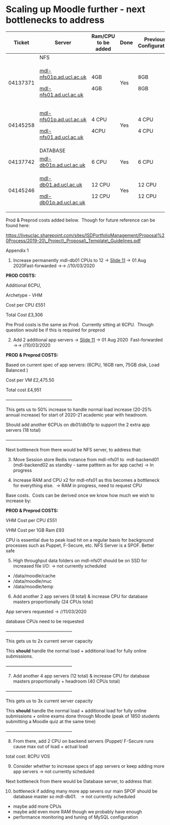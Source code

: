 # Scaling up Moodle further - next bottlenecks to address

<table>
<thead>
<tr class="header">
<th>Ticket</th>
<th>Server</th>
<th>Ram/CPU to be added</th>
<th>Done</th>
<th>Previous Configuration</th>
<th>Current Configuration</th>
</tr>
</thead>
<tbody>
<tr class="odd">
<td><br />
</td>
<td>NFS</td>
<td><br />
</td>
<td><br />
</td>
<td><br />
</td>
<td><br />
</td>
</tr>
<tr class="even">
<td>04137371</td>
<td><p><a href="http://mdl-nfs01p.ad.ucl.ac.uk">mdl-nfs01p.ad.ucl.ac.uk</a></p>
<p><a href="http://mdl-nfs01.ad.ucl.ac.uk">mdl-nfs01.ad.ucl.ac.uk</a></p></td>
<td><p>4GB</p>
<p>4GB</p></td>
<td>Yes</td>
<td><p>8GB</p>
<p>8GB</p></td>
<td><p>12GB</p>
<p>12GB</p></td>
</tr>
<tr class="odd">
<td>04145258</td>
<td><p><a href="http://mdl-nfs01p.ad.ucl.ac.uk">mdl-nfs01p.ad.ucl.ac.uk</a></p>
<p><a href="http://mdl-nfs01.ad.ucl.ac.uk">mdl-nfs01.ad.ucl.ac.uk</a></p></td>
<td><p>4 CPU</p>
<p>4CPU</p></td>
<td>Yes</td>
<td><p>4 CPU</p>
<p>4 CPU</p></td>
<td><p>8 CPU</p>
<p>8 CPU</p></td>
</tr>
<tr class="even">
<td><br />
</td>
<td>DATABASE</td>
<td><br />
</td>
<td><br />
</td>
<td><br />
</td>
<td><br />
</td>
</tr>
<tr class="odd">
<td>04137742</td>
<td><a href="http://mdl-db01p.ad.ucl.ac.uk">mdl-db01p.ad.ucl.ac.uk</a></td>
<td>6 CPU</td>
<td>Yes</td>
<td>6 CPU</td>
<td>12 CPU</td>
</tr>
<tr class="even">
<td>04145246</td>
<td><p><a href="http://mdl-db01p.ad.ucl.ac.uk">mdl-db01.ad.ucl.ac.uk</a></p>
<p><a href="http://mdl-db01p.ad.ucl.ac.uk">mdl-db01p.ad.ucl.ac.uk</a></p></td>
<td><p>12 CPU</p>
<p>12 CPU</p></td>
<td>Yes</td>
<td><p>12 CPU</p>
<p>12 CPU</p></td>
<td><p>24 CPU</p>
<p>24 CPU</p></td>
</tr>
</tbody>
</table>

Prod & Preprod costs added below.  Though for future reference can be found here:

https://liveuclac.sharepoint.com/sites/ISDPortfolioManagement/Proposal%20Process/2019-20\_Project\_Proposal\_Template\_Guidelines.pdf

Appendix 1

1) Increase permanently mdl-db01 CPUs to 12 → [Slide 11](https://wiki.ucl.ac.uk/download/attachments/1015981/Moodle%20Architecture%20for%20Design%20Group%20V4.pptx?version=2&modificationDate=1576491658000&api=v2&download=true) → 01 Aug 2020Fast-forwarded -&gt;-&gt; //10/03/2020 

**PROD COSTS:**

Additional 6CPU,

Archetype - VHM

Cost per CPU £551

Total Cost £3,306

Pre Prod costs is the same as Prod.  Currently sitting at 6CPU.  Though question would be if this is required for preprod

2) Add 2 additional app servers → [Slide 11](https://wiki.ucl.ac.uk/download/attachments/1015981/Moodle%20Architecture%20for%20Design%20Group%20V4.pptx?version=2&modificationDate=1576491658000&api=v2&download=true) → 01 Aug 2020  Fast-forwarded -&gt;-&gt; //10/03/2020 

**PROD & Preprod COSTS:**

Based on current spec of app servers: (6CPU, 16GB ram, 75GB disk, Load Balanced )

Cost per VM £2,475.50

Total cost £4,951

———————————————

This gets us to 50% increase to handle normal load increase (20-25% annual increase) for start of 2020-21 academic year with headroom.

Should add another 6CPUs on db01/db01p to support the 2 extra app servers (18 total)

———————————————

Next bottleneck from there would be NFS server, to address that:

3) Move Session store Redis instance from mdl-nfs01 to  mdl-backend01 (mdl-backend02 as standby - same patttern as for app cache) → In progress

4) Increase RAM and CPU x2 for mdl-nfs01 as this becomes a bottleneck for everything else.  → RAM in progress, need to request CPU

Base costs.  Costs can be derived once we know how much we wish to increase by:

**PROD & Preprod COSTS:**

VHM Cost per CPU £551

VHM Cost per 1GB Ram £93

CPU is essential due to peak load hit on a regular basis for background processes such as Puppet, F-Secure, etc. NFS Server is a SPOF. Better safe 

5) High throughput data folders on mdl-nfs01 should be on SSD for increased file I/O: → not currently scheduled

- /data/moodle/cache
- /data/moodle/muc
- /data/moodle/temp

6) Add another 2 app servers (8 total) & increase CPU for database masters proportionally (24 CPUs total)

App servers requested -&gt; //11/03/2020 

database CPUs need to be requested

——————————————— 

This gets us to 2x current server capacity

This **should** handle the normal load + additional load for fully online submissions.

———————————————

7) Add another 4 app servers (12 total) & increase CPU for database masters proportionally + headroom (40 CPUs total)

——————————————— 

This gets us to 3x current server capacity

This **should** handle the normal load + additional load for fully online submissions + online exams done through Moodle (peak of 1850 students submitting a Moodle quiz at the same time)

———————————————

8) From there, add 2 CPU on backend servers (Puppet/ F-Secure runs cause max out of load + actual load 

total cost: 8CPU VOS

9) Consider whether to increase specs of app servers or keep adding more app servers → not currently scheduled

Next bottleneck from there would be Database server, to address that:

10) bottleneck if adding many more app severs our main SPOF should be database master so mdl-db01.   → not currently scheduled
- maybe add more CPUs
- maybe add even more RAM though we probably have enough
- performance monitoring and tuning of MySQL configuration


